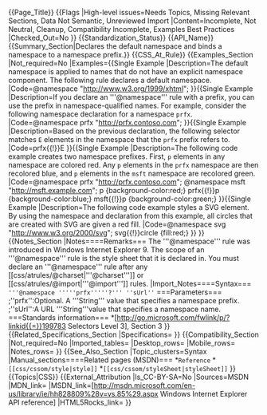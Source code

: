 {{Page_Title}}
{{Flags
|High-level issues=Needs Topics, Missing Relevant Sections, Data Not Semantic, Unreviewed Import
|Content=Incomplete, Not Neutral, Cleanup, Compatibility Incomplete, Examples Best Practices
|Checked_Out=No
}}
{{Standardization_Status}}
{{API_Name}}
{{Summary_Section|Declares the default namespace and binds a namespace to a namespace prefix.}}
{{CSS_At_Rule}}
{{Examples_Section
|Not_required=No
|Examples={{Single Example
|Description=The default namespace is applied to names that do not have an explicit namespace component. The following rule declares a default namespace.
|Code=@namespace "http://www.w3.org/1999/xhtml";
}}{{Single Example
|Description=If  you declare an '''@namespace''' rule  with a prefix,  you can use the prefix  in namespace-qualified names. For example,  consider  the following namespace declaration for a namespace <code>prfx</code>.
|Code=@namespace prfx "http://prfx.contoso.com";
}}{{Single Example
|Description=Based on the previous declaration, the following selector matches <code>E</code> elements in the namespace  that  the <code>prfx</code> prefix refers to.
|Code=prfx{{!}}E
}}{{Single Example
|Description=The following code  example creates  two namespace prefixes. First, <code>p</code> elements in any namespace are colored red. Any <code>p</code> elements in the  <code>prfx</code>  namespace are then recolored blue, and <code>p</code> elements in the  <code>msft</code>  namespace are recolored green.
|Code=@namespace prfx "http://prfx.contoso.com";
@namespace msft "http://msft.example.com";
 p {background-color:red;}
prfx{{!}}p {background-color:blue;}
msft{{!}}p {background-color:green;}
}}{{Single Example
|Description=The following code  example styles a SVG element.  By using the namespace and declaration from this example, all circles  that are created with SVG  are  given a red fill.
|Code=@namespace svg "http://www.w3.org/2000/svg";
svg{{!}}circle {fill:red;}
}}
}}
{{Notes_Section
|Notes====Remarks===
The '''@namespace''' rule  was  introduced in Windows Internet Explorer 9.
The scope of an '''@namespace''' rule is the style sheet  that  it is declared in.  You must declare an '''@namespace''' rule  after any [[css/atrules/@charset|'''@charset''']] or [[css/atrules/@import|'''@import''']] rules.
|Import_Notes====Syntax===
<code>'''@namespace '''''prfx'''''?''' ''sUrl''</code>
===Parameters===
;''prfx'':Optional. A '''String'''  value that specifies a namespace prefix.
;''sUrl'':A URL '''String'''value that specifies a namespace name.
===Standards information===
*[http://go.microsoft.com/fwlink/p/?linkid{{=}}199783 Selectors Level 3], Section 3
}}
{{Related_Specifications_Section
|Specifications=
}}
{{Compatibility_Section
|Not_required=No
|Imported_tables=
|Desktop_rows=
|Mobile_rows=
|Notes_rows=
}}
{{See_Also_Section
|Topic_clusters=Syntax
|Manual_sections====Related pages (MSDN)===
*<code>Reference</code>
*<code>[[css/cssom/style|style]]</code>
*<code>[[css/cssom/styleSheet|styleSheet]]</code>
}}
{{Topics|CSS}}
{{External_Attribution
|Is_CC-BY-SA=No
|Sources=MSDN
|MDN_link=
|MSDN_link=[http://msdn.microsoft.com/en-us/library/ie/hh828809%28v=vs.85%29.aspx Windows Internet Explorer API reference]
|HTML5Rocks_link=
}}